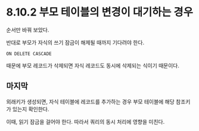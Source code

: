 # 8.10.2 부모 테이블의 변경이 대기하는 경우

순서만 바꿔 보았다.

반대로 부모가 자식의 쓰기 잠금이 해제될 때까지 기다려야 한다.

```
ON DELETE CASCADE
```

때문에 부모 레코드가 삭제되면 자식 레코드도 동시에 삭제되는 식이기 때문이다.

## 마지막

외래키가 생성되면, 자식 테이블에 레코드를 추가하는 경우 부모 테이블에 해당 참조키가 있는지 확인한다.

이때, 읽기 잠금을 걸어야 한다. 따라서 쿼리의 동시 처리에 영향을 미친다.

